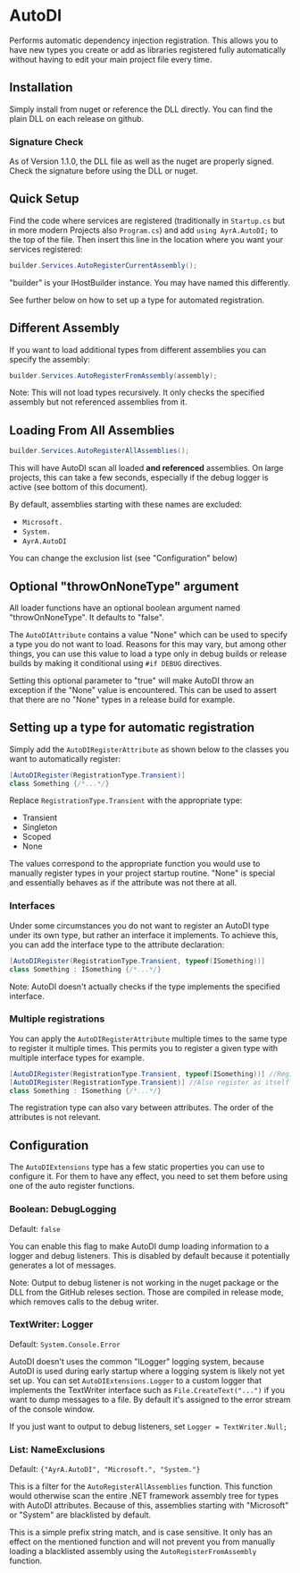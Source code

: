 # AutoDI

Performs automatic dependency injection registration.
This allows you to have new types you create or add as libraries registered fully automatically
without having to edit your main project file every time.

## Installation

Simply install from nuget or reference the DLL directly.
You can find the plain DLL on each release on github.

### Signature Check

As of Version 1.1.0, the DLL file as well as the nuget are properly signed.
Check the signature before using the DLL or nuget.

## Quick Setup

Find the code where services are registered
(traditionally in `Startup.cs` but in more modern Projects also `Program.cs`)
and add `using AyrA.AutoDI;` to the top of the file.
Then insert this line in the location where you want your services registered:

```C#
builder.Services.AutoRegisterCurrentAssembly();
```

"builder" is your IHostBuilder instance. You may have named this differently.

See further below on how to set up a type for automated registration.

## Different Assembly

If you want to load additional types from different assemblies
you can specify the assembly:

```C#
builder.Services.AutoRegisterFromAssembly(assembly);
```

Note: This will not load types recursively.
It only checks the specified assembly but not referenced assemblies from it.

## Loading From All Assemblies

```C#
builder.Services.AutoRegisterAllAssemblies();
```

This will have AutoDI scan all loaded **and referenced** assemblies.
On large projects, this can take a few seconds,
especially if the debug logger is active (see bottom of this document).

By default, assemblies starting with these names are excluded:

- `Microsoft.`
- `System.`
- `AyrA.AutoDI`

You can change the exclusion list (see "Configuration" below)

## Optional "throwOnNoneType" argument

All loader functions have an optional boolean argument named "throwOnNoneType".
It defaults to "false".

The `AutoDIAttribute` contains a value "None" which can be used to specify a type you do not want to load.
Reasons for this may vary, but among other things,
you can use this value to load a type only in debug builds or release builds
by making it conditional using `#if DEBUG` directives.

Setting this optional parameter to "true" will make AutoDI throw an exception if the "None" value is encountered.
This can be used to assert that there are no "None" types in a release build for example.

## Setting up a type for automatic registration

Simply add the `AutoDIRegisterAttribute` as shown below to the classes you want to automatically register:

```C#
[AutoDIRegister(RegistrationType.Transient)]
class Something {/*...*/}
```

Replace `RegistrationType.Transient` with the appropriate type:

- Transient
- Singleton
- Scoped
- None

The values correspond to the appropriate function you would use to manually register types in your project startup routine.
"None" is special and essentially behaves as if the attribute was not there at all.

### Interfaces

Under some circumstances you do not want to register an AutoDI type under its own type,
but rather an interface it implements.
To achieve this, you can add the interface type to the attribute declaration:

```C#
[AutoDIRegister(RegistrationType.Transient, typeof(ISomething))]
class Something : ISomething {/*...*/}
```

Note: AutoDI doesn't actually checks if the type implements the specified interface.

### Multiple registrations

You can apply the `AutoDIRegisterAttribute` multiple times to the same type to register it multiple times.
This permits you to register a given type with multiple interface types for example.

```C#
[AutoDIRegister(RegistrationType.Transient, typeof(ISomething))] //Register as ISomething
[AutoDIRegister(RegistrationType.Transient)] //Also register as itself
class Something : ISomething {/*...*/}
```

The registration type can also vary between attributes.
The order of the attributes is not relevant.

## Configuration

The `AutoDIExtensions` type has a few static properties you can use to configure it.
For them to have any effect, you need to set them before using one of the auto register functions.

### Boolean: DebugLogging

Default: `false` 

You can enable this flag to make AutoDI dump loading information to a logger and debug listeners.
This is disabled by default because it potentially generates a lot of messages.

Note: Output to debug listener is not working in the nuget package or the DLL from the GitHub releses section.
Those are compiled in release mode, which removes calls to the debug writer.

### TextWriter: Logger

Default: `System.Console.Error`

AutoDI doesn't uses the common "ILogger" logging system,
because AutoDI is used during early startup where a logging system is likely not yet set up.
You can set `AutoDIExtensions.Logger` to a custom logger that implements the TextWriter interface
such as `File.CreateText("...")` if you want to dump messages to a file.
By default it's assigned to the error stream of the console window.

If you just want to output to debug listeners, set `Logger = TextWriter.Null;`

### List<string>: NameExclusions

Default: `{"AyrA.AutoDI", "Microsoft.", "System."}`

This is a filter for the `AutoRegisterAllAssemblies` function.
This function would otherwise scan the entire .NET framework assembly tree for types with AutoDI attributes.
Because of this, assemblies starting with "Microsoft" or "System" are blacklisted by default.

This is a simple prefix string match, and is case sensitive.
It only has an effect on the mentioned function and will not prevent you from manually loading
a blacklisted assembly using the `AutoRegisterFromAssembly` function.
